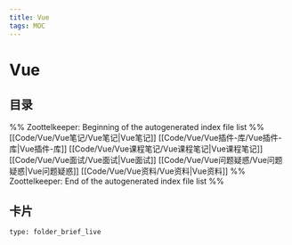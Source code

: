 ```yaml
---
title: Vue
tags: MOC
---
```

# Vue

## 目录



%% Zoottelkeeper: Beginning of the autogenerated index file list  %%
 [[Code/Vue/Vue笔记/Vue笔记|Vue笔记]]
 [[Code/Vue/Vue插件-库/Vue插件-库|Vue插件-库]]
 [[Code/Vue/Vue课程笔记/Vue课程笔记|Vue课程笔记]]
 [[Code/Vue/Vue面试/Vue面试|Vue面试]]
 [[Code/Vue/Vue问题疑惑/Vue问题疑惑|Vue问题疑惑]]
 [[Code/Vue/Vue资料/Vue资料|Vue资料]]
%% Zoottelkeeper: End of the autogenerated index file list  %%












## 卡片

```ccard
type: folder_brief_live
```



















